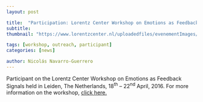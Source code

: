 ```yaml
---
layout: post

title:  "Participation: Lorentz Center Workshop on Emotions as Feedback Signals"
subtitle: 
thumbnail: "https://www.lorentzcenter.nl/uploadedfiles/evenementImages/emotions-as-feedback-signals-poster-pic.jpg?x=505122599"

tags: [workshop, outreach, participant]
categories: [news]

author: Nicolás Navarro-Guerrero
---
```


Participant on the Lorentz Center Workshop on Emotions as Feedback Signals held in Leiden, The Netherlands, 18<sup>th</sup> &ndash; 22<sup>nd</sup> April, 2016. For more information on the workshop, <a href="https://www.lorentzcenter.nl/emotions-as-feedback-signals.html" target="_blank">click here.</a>

<!--more-->

